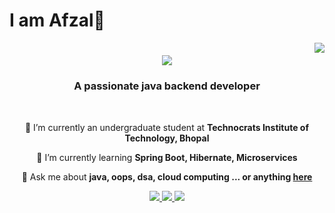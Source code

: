 # I am Afzal👋

<img align="right" src="https://visitor-badge.laobi.icu/badge?page_id=afzalshaikh04.afzalshaikh04" />

<h1 align="center">
    <img src="https://readme-typing-svg.herokuapp.com/?font=Righteous&size=35&center=true&vCenter=true&width=500&height=70&duration=4000&lines=Hi+There!+👋;+I'm+Pedro+Muniz!;" />
</h1>

<h3 align="center">A passionate java backend developer</h3>

<br/>

<div align="center">
 
 🔭 I’m currently an undergraduate student at **Technocrats Institute of Technology, Bhopal**
 
 🌱 I’m currently learning **Spring Boot, Hibernate, Microservices**

💬 Ask me about **java, oops, dsa, cloud computing ... or anything [here](https://github.com/afzalshaikh04/afzalshaikh04/issues)**

 </div>
 
<div align="center"> 
  <a href="mailto:afzalsheikh.2003@gmail.com">
    <img src="https://img.shields.io/badge/Gmail-333333?style=for-the-badge&logo=gmail&logoColor=red" />
  </a>
  <a href="https://www.linkedin.com/in/afzalshaikh04/" target="_blank">
    <img src="https://img.shields.io/badge/LinkedIn-0077B5?style=for-the-badge&logo=linkedin&logoColor=white" target="_blank" />
  </a>
  <a href="https://github.com/afzalshaikh04" target="_blank">
     <img src="https://img.shields.io/badge/Portfolio-FF5722?style=for-the-badge&logo=todoist&logoColor=white" target="_blank" /> <!-- sqlite, safari, google-chrome are other good icon options -->
  </a>
</div>
